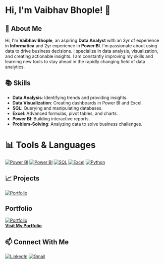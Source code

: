 # Hi, I'm Vaibhav Bhople! 👋



## 🌟 About Me
Hi, I'm **Vaibhav Bhople**, an aspiring **Data Analyst** with an 3yr of experience in **Informatica** and 2yr experience in **Power BI**. I'm passionate about using data to drive business decisions. I specialize in data analysis, visualization, and creating actionable insights.
I am constantly improving my skills and learning new tools to stay ahead in the rapidly changing field of data analytics.


## 📚 Skills

- **Data Analysis**: Identifying trends and providing insights.
- **Data Visualization**: Creating dashboards in Power BI and Excel.
- **SQL**: Querying and manipulating databases.
- **Excel**: Advanced formulas, pivot tables, and charts.
- **Power BI**: Building interactive reports.
- **Problem-Solving**: Analyzing data to solve business challenges.


# 📊 Tools & Languages 
[![Power BI](https://img.icons8.com/color/48/null/power-bi.png)](https://powerbi.microsoft.com/)
[![Power BI](https://img.icons8.com/color/48/null/power-bi.png)](https://github.com/bhavesh033/Power-BI-Business-Insights-360.)
[![SQL](https://img.icons8.com/ios-filled/50/null/sql.png)](https://learn.microsoft.com/en-us/sql/)
[![Excel](https://img.icons8.com/color/48/null/microsoft-excel-2019.png)](https://github.com/bhavesh033/Excel-Sales-finance-Analytics-projects)
[![Python](https://img.icons8.com/color/48/null/python.png)](https://www.python.org/)


## 📈 Projects
[![Portfolio](https://img.icons8.com/color/48/4a90e2/folder-invoices.png)](https://github.com/bhavesh033?tab=repositories)

## Portfolio
[![Portfolio](https://img.icons8.com/ios-filled/50/4a90e2/briefcase.png)](https://codebasics.io/portfolio/bhavesh-Kishor-Rana)  
[**Visit My Portfolio**](https://codebasics.io/portfolio/bhavesh-Kishor-Rana)

## 📫 Connect With Me
[![LinkedIn](https://img.icons8.com/ios-filled/50/0077b5/linkedin-circled--v1.png)](https://www.linkedin.com/in/bhavesh-rana-b69198199/)
[![Gmail](https://img.icons8.com/ios-filled/50/000000/gmail.png)](mailto:your.email@gmail.com)
